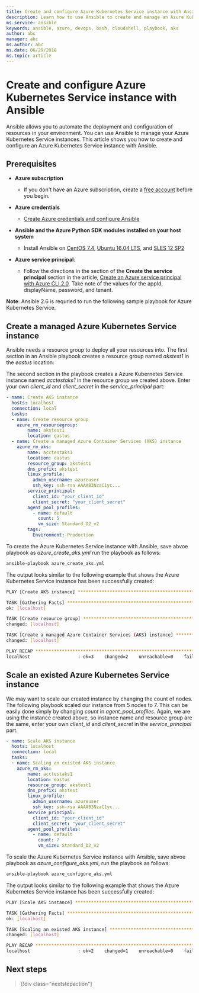 ```yaml
---
title: Create and configure Azure Kubernetes Service instance with Ansible
description: Learn how to use Ansible to create and manage an Azure Kubernetes Service instance in Azure
ms.service: ansible
keywords: ansible, azure, devops, bash, cloudshell, playbook, aks
author: abc
manager: abc
ms.author: abc
ms.date: 06/29/2018
ms.topic: article
---
```


# Create and configure Azure Kubernetes Service instance with Ansible

Ansible allows you to automate the deployment and configuration of resources in your environment. You can use Ansible to manage your Azure Kubernetes Service instances. This article shows you how to create and configure an Azure Kubernetes Service instance with Ansible.

## Prerequisites

- **Azure subscription** 
  - If you don't have an Azure subscription, create a [free account](https://azure.microsoft.com/free/?ref=microsoft.com&utm_source=microsoft.com&utm_medium=docs&utm_campaign=visualstudio) before you begin.

- **Azure credentials** 
  - [Create Azure credentials and configure Ansible](/azure/virtual-machines/linux/ansible-install-configure#create-azure-credentials)

- **Ansible and the Azure Python SDK modules installed on your host system** 
  - Install Ansible on [CentOS 7.4](ansible-install-configure.md#centos-74), [Ubuntu 16.04 LTS](ansible-install-configure.md#ubuntu-1604-lts), and [SLES 12 SP2](ansible-install-configure.md#sles-12-sp2)

- **Azure service principal**: 
  - Follow the directions in the section of the **Create the service principal** section in the article, [Create an Azure service principal with Azure CLI 2.0](/cli/azure/create-an-azure-service-principal-azure-cli?view=azure-cli-latest#create-the-service-principal). Take note of the values for the appId, displayName, password, and tenant.

**Note**: Ansible 2.6 is requried to run the following sample playbook for Azure Kubernetes Service. 

## Create a managed Azure Kubernetes Service instance

Ansible needs a resource group to deploy all your resources into. The first section in an Ansible playbook creates a resource group named *akstest1* in the *eastus* location:

The second section in the playbook creates a Azure Kubernetes Service instance named *acctestaks1* in the resource group we created above. Enter your own *client_id* and *client_secret* in the *service_principal* part:
```yaml
- name: Create AKS instance
  hosts: localhost
  connection: local
  tasks:
  - name: Create resource group
    azure_rm_resourcegroup:
        name: akstest1
        location: eastus
  - name: Create a managed Azure Container Services (AKS) instance
    azure_rm_aks:
        name: acctestaks1
        location: eastus
        resource_group: akstest1
        dns_prefix: akstest
        linux_profile:
          admin_username: azureuser
          ssh_key: ssh-rsa AAAAB3NzaC1yc...
        service_principal:
          client_id: "your_client_id"
          client_secret: "your_client_secret"
        agent_pool_profiles:
          - name: default
            count: 5
            vm_size: Standard_D2_v2
        tags:
          Environment: Production
```

To create the Azure Kubernetes Service instance with Ansible, save abvoe playbook as *azure_create_aks.yml* run the playbook as follows:

```bash
ansible-playbook azure_create_aks.yml
```

The output looks similar to the following example that shows the Azure Kubernetes Service instance has been successfully created:

```bash
PLAY [Create AKS instance] ****************************************************************************************

TASK [Gathering Facts] ********************************************************************************************
ok: [localhost]

TASK [Create resource group] **************************************************************************************
changed: [localhost]

TASK [Create a managed Azure Container Services (AKS) instance] ***************************************************
changed: [localhost]

PLAY RECAP *********************************************************************************************************
localhost                  : ok=3    changed=2    unreachable=0    failed=0
```

## Scale an existed Azure Kubernetes Service instance

We may want to scale our created instance by changing the count of nodes. The following playbook scaled our instance from 5 nodes to 7. This can be easily done simply by changing *count* in *agent_pool_profiles*. Again, we are using the instance created above, so instance name and resource group are the same, enter your own *client_id* and *client_secret* in the *service_principal* part.
```yaml
- name: Scale AKS instance
  hosts: localhost
  connection: local
  tasks:
  - name: Scaling an existed AKS instance
    azure_rm_aks:
        name: acctestaks1
        location: eastus
        resource_group: akstest1
        dns_prefix: akstest
        linux_profile:
          admin_username: azureuser
          ssh_key: ssh-rsa AAAAB3NzaC1yc...
        service_principal:
          client_id: "your_client_id"
          client_secret: "your_client_secret"
        agent_pool_profiles:
          - name: default
            count: 7
            vm_size: Standard_D2_v2
```

To scale the Azure Kubernetes Service instance with Ansible, save abvoe playbook as *azure_configure_aks.yml*, run the playbook as follows:

```bash
ansible-playbook azure_configure_aks.yml
```
The output looks similar to the following example that shows the Azure Kubernetes Service instance has been successfully created:
```bash
PLAY [Scale AKS instance] ***************************************************************

TASK [Gathering Facts] ******************************************************************
ok: [localhost]

TASK [Scaling an existed AKS instance] **************************************************
changed: [localhost]

PLAY RECAP ******************************************************************************
localhost                  : ok=2    changed=1    unreachable=0    failed=0
```

## Next steps

> [!div class="nextstepaction"] 
